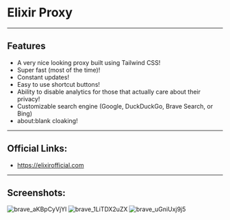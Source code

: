 # Elixir Proxy
---

## Features
- A very nice looking proxy built using Tailwind CSS!
- Super fast (most of the time)!
- Constant updates!
- Easy to use shortcut buttons!
- Ability to disable analytics for those that actually care about their privacy!
- Customizable search engine (Google, DuckDuckGo, Brave Search, or Bing)
- about:blank cloaking!

---

## Official Links:
- https://elixirofficial.com

---

## Screenshots:
![brave_aKBpCyVjYI](https://user-images.githubusercontent.com/72959444/203647512-a582b7ba-bee0-4134-96c1-fe4c11e76395.png)
![brave_1LiTDX2uZX](https://user-images.githubusercontent.com/72959444/203647517-28d94f3b-3adc-44ea-a5ec-4141505d5f90.png)
![brave_uGniUxj9j5](https://user-images.githubusercontent.com/72959444/203647519-d4d0e6ad-ad16-4a27-b4f8-43754f1ca8eb.png)
